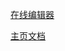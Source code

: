 

[在线编辑器](https://mermaid-js.github.io/mermaid-live-editor/)

[主页文档](https://mermaid-js.github.io/mermaid/)



